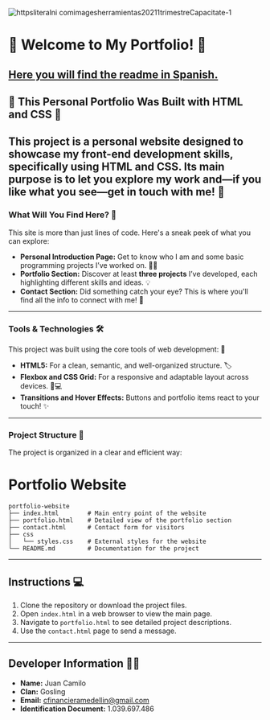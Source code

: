 ![httpsliteralni comimagesherramientas20211trimestreCapacitate-1](https://github.com/user-attachments/assets/5737d360-1c40-44e8-919b-914c5ca9b32a)

# 🚀 Welcome to My Portfolio! 🚀

[Here you will find the readme in Spanish.](https://github.com/juanvilla05/RIWI-TEST-PORTFOLIO/blob/013ef65fa7fc9789e8af2a3c82edb8e2d319de54/README.md)
---
## 🌟 This Personal Portfolio Was Built with HTML and CSS 🌟

This project is a **personal website** designed to showcase my front-end development skills, specifically using **HTML and CSS**. Its main purpose is to let you explore my work and—if you like what you see—get in touch with me! 📩
---
### What Will You Find Here? 🤔

This site is more than just lines of code. Here's a sneak peek of what you can explore:

* **Personal Introduction Page:** Get to know who I am and some basic programming projects I’ve worked on. 🙋‍♂️  
* **Portfolio Section:** Discover at least **three projects** I’ve developed, each highlighting different skills and ideas. 💡  
* **Contact Section:** Did something catch your eye? This is where you'll find all the info to connect with me! 🤝  
---
### Tools & Technologies 🛠️

This project was built using the core tools of web development: 🎨

* **HTML5:** For a clean, semantic, and well-organized structure. 🏷️  
* **Flexbox and CSS Grid:** For a responsive and adaptable layout across devices. 📱💻  
* **Transitions and Hover Effects:** Buttons and portfolio items react to your touch! ✨  
---
### Project Structure 📂

The project is organized in a clear and efficient way:
# Portfolio Website

```
portfolio-website
├── index.html        # Main entry point of the website
├── portfolio.html    # Detailed view of the portfolio section
├── contact.html      # Contact form for visitors
├── css
│   └── styles.css    # External styles for the website
└── README.md         # Documentation for the project
```
---
## Instructions 💻 
1. Clone the repository or download the project files.
2. Open `index.html` in a web browser to view the main page.
3. Navigate to `portfolio.html` to see detailed project descriptions.
4. Use the `contact.html` page to send a message.
---
## Developer Information 🙋‍♂️
- **Name:** Juan Camilo
- **Clan:** Gosling
- **Email:** cfinancieramedellin@gmail.com
- **Identification Document:** 1.039.697.486


